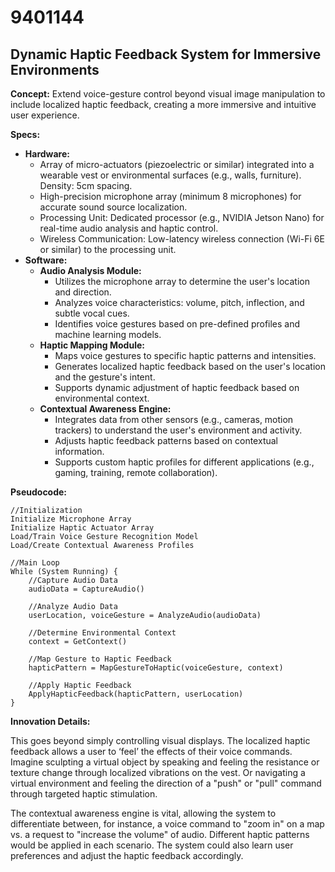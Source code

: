 # 9401144

## Dynamic Haptic Feedback System for Immersive Environments

**Concept:** Extend voice-gesture control beyond visual image manipulation to include localized haptic feedback, creating a more immersive and intuitive user experience.

**Specs:**

*   **Hardware:**
    *   Array of micro-actuators (piezoelectric or similar) integrated into a wearable vest or environmental surfaces (e.g., walls, furniture). Density: 5cm spacing.
    *   High-precision microphone array (minimum 8 microphones) for accurate sound source localization.
    *   Processing Unit: Dedicated processor (e.g., NVIDIA Jetson Nano) for real-time audio analysis and haptic control.
    *   Wireless Communication: Low-latency wireless connection (Wi-Fi 6E or similar) to the processing unit.
*   **Software:**
    *   **Audio Analysis Module:**
        *   Utilizes the microphone array to determine the user's location and direction.
        *   Analyzes voice characteristics: volume, pitch, inflection, and subtle vocal cues.
        *   Identifies voice gestures based on pre-defined profiles and machine learning models.
    *   **Haptic Mapping Module:**
        *   Maps voice gestures to specific haptic patterns and intensities.
        *   Generates localized haptic feedback based on the user's location and the gesture's intent.
        *   Supports dynamic adjustment of haptic feedback based on environmental context.
    *   **Contextual Awareness Engine:**
        *   Integrates data from other sensors (e.g., cameras, motion trackers) to understand the user's environment and activity.
        *   Adjusts haptic feedback patterns based on contextual information.
        *   Supports custom haptic profiles for different applications (e.g., gaming, training, remote collaboration).

**Pseudocode:**

```
//Initialization
Initialize Microphone Array
Initialize Haptic Actuator Array
Load/Train Voice Gesture Recognition Model
Load/Create Contextual Awareness Profiles

//Main Loop
While (System Running) {
    //Capture Audio Data
    audioData = CaptureAudio()

    //Analyze Audio Data
    userLocation, voiceGesture = AnalyzeAudio(audioData)

    //Determine Environmental Context
    context = GetContext()

    //Map Gesture to Haptic Feedback
    hapticPattern = MapGestureToHaptic(voiceGesture, context)

    //Apply Haptic Feedback
    ApplyHapticFeedback(hapticPattern, userLocation)
}
```

**Innovation Details:**

This goes beyond simply controlling visual displays. The localized haptic feedback allows a user to ‘feel’ the effects of their voice commands. Imagine sculpting a virtual object by speaking and feeling the resistance or texture change through localized vibrations on the vest. Or navigating a virtual environment and feeling the direction of a "push" or "pull" command through targeted haptic stimulation.

The contextual awareness engine is vital, allowing the system to differentiate between, for instance, a voice command to "zoom in" on a map vs. a request to "increase the volume" of audio. Different haptic patterns would be applied in each scenario. The system could also learn user preferences and adjust the haptic feedback accordingly.